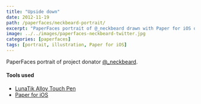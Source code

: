 ```yaml
---
title: "Upside down"
date: 2012-11-19
path: /paperfaces/neckbeard-portrait/
excerpt: "PaperFaces portrait of @_neckbeard drawn with Paper for iOS on an iPad."
image: ../../images/paperfaces-neckbeard-twitter.jpg
categories: [paperfaces]
tags: [portrait, illustration, Paper for iOS]
---
```


PaperFaces portrait of project donator [@_neckbeard](https://twitter.com/_neckbeard).

#### Tools used

- [LunaTik Alloy Touch Pen](https://www.amazon.com/gp/product/B00821TR7G/ref=as_li_ss_tl?ie=UTF8&tag=mademist-20&linkCode=as2&camp=1789&creative=390957&creativeASIN=B00821TR7G)
- [Paper for iOS](https://paper.bywetransfer.com/)
